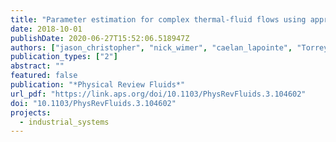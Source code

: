 ```yaml
---
title: "Parameter estimation for complex thermal-fluid flows using approximate Bayesian computation"
date: 2018-10-01
publishDate: 2020-06-27T15:52:06.518947Z
authors: ["jason_christopher", "nick_wimer", "caelan_lapointe", "Torrey R. S. Hayden", "Ian Grooms", "Gregory B. Rieker", "peter_hamlington"]
publication_types: ["2"]
abstract: ""
featured: false
publication: "*Physical Review Fluids*"
url_pdf: "https://link.aps.org/doi/10.1103/PhysRevFluids.3.104602"
doi: "10.1103/PhysRevFluids.3.104602"
projects:
  - industrial_systems
---
```


